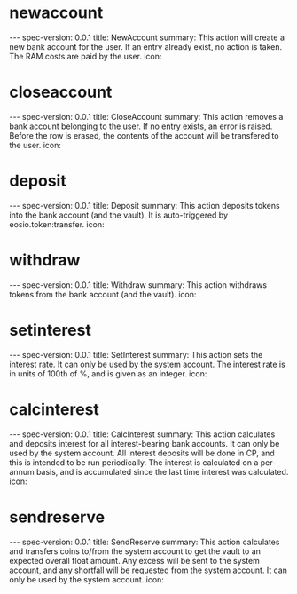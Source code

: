 <h1 class="contract">newaccount</h1>
---
spec-version: 0.0.1
title: NewAccount
summary: This action will create a new bank account for the user.  If an entry
already exist, no action is taken.  The RAM costs are paid by the user.
icon:

<h1 class="contract">closeaccount</h1>
---
spec-version: 0.0.1
title: CloseAccount
summary: This action removes a bank account belonging to the user.  If no
entry exists, an error is raised.  Before the row is erased, the contents of
the account will be transfered to the user.
icon:

<h1 class="contract">deposit</h1>
---
spec-version: 0.0.1
title: Deposit
summary: This action deposits tokens into the bank account (and the vault). It
is auto-triggered by eosio.token:transfer.
icon:

<h1 class="contract">withdraw</h1>
---
spec-version: 0.0.1
title: Withdraw
summary: This action withdraws tokens from the bank account (and the vault).
icon:

<h1 class="contract">setinterest</h1>
---
spec-version: 0.0.1
title: SetInterest
summary: This action sets the interest rate.  It can only be used by the 
system account.  The interest rate is in units of 100th of %, and is given as
an integer.
icon:

<h1 class="contract">calcinterest</h1>
---
spec-version: 0.0.1
title: CalcInterest
summary: This action calculates and deposits interest for all interest-bearing
bank accounts.  It can only be used by the system account.  All interest
deposits will be done in CP, and this is intended to be run periodically.  The
interest is calculated on a per-annum basis, and is accumulated since the last
time interest was calculated.
icon:

<h1 class="contract">sendreserve</h1>
---
spec-version: 0.0.1
title: SendReserve
summary: This action calculates and transfers coins to/from the system account
to get the vault to an expected overall float amount.  Any excess will be sent
to the system account, and any shortfall will be requested from the system
account.  It can only be used by the system account.
icon:
